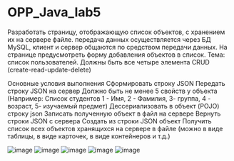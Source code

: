 # OPP_Java_lab5
Разработать страницу, отображающую список объектов, с хранением их на сервере файле. передача данных осуществляется через БД MySQL, клиент и сервер общаются по средством передачи данных. На странице предусмотреть форму добавления объектов в список. Тема: список пользователей. Должны быть все четыре элемента CRUD (create-read-update-delete)

Основные условия выполнения
Сформировать строку JSON
Передать строку JSON на сервер
Должно быть не менее 5 свойств у объекта (Например: Список студентов 1 - Имя, 2 - Фамилия, 3- группа, 4 - возраст, 5- изучаемый предмет)
Дессериализовать в объект (POJO) строку json
Записать полученную объект в файл на сервере
Вернуть строки JSON с сервера
Создать из строки JSON объект
Получить список всех объектов хранящихся на сервере в файле (можно в виде таблицы, в виде карточек, в виде контейнеров и т.д.)



![image](https://github.com/Varakin-Kirill/OPP_Java_lab5/assets/124809245/fba277a5-ac61-4121-90bf-dd19fd5422a2)
![image](https://github.com/Varakin-Kirill/OPP_Java_lab5/assets/124809245/a28ba8a7-b72b-4c84-9c28-eabfd775e82e)
![image](https://github.com/Varakin-Kirill/OPP_Java_lab5/assets/124809245/fb367701-ccfb-4c4b-be77-7e440790275b)
![image](https://github.com/Varakin-Kirill/OPP_Java_lab5/assets/124809245/818aa642-108c-4c50-8930-035193faa51b)
![image](https://github.com/Varakin-Kirill/OPP_Java_lab5/assets/124809245/83521e8d-5f39-4249-9e8f-fd4226b8b48a)




